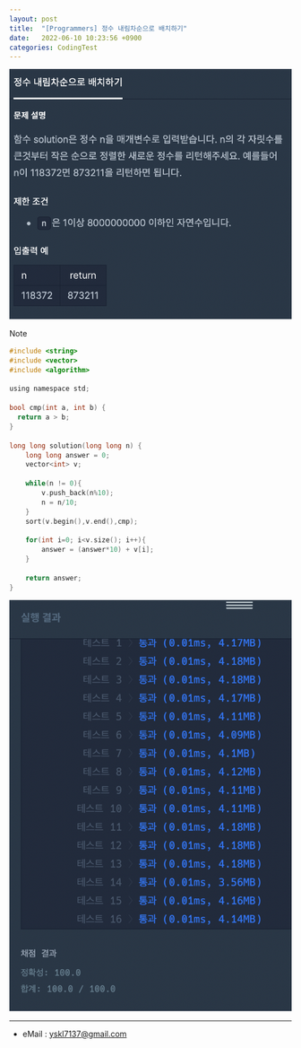 ```yaml
---
layout: post
title:  "[Programmers] 정수 내림차순으로 배치하기"
date:   2022-06-10 10:23:56 +0900
categories: CodingTest
---
```


![Scr2](/img/220610/220610_3Scr1.png)

Note <br>

~~~ c
#include <string>
#include <vector>
#include <algorithm>

using namespace std;

bool cmp(int a, int b) { 
  return a > b; 
}

long long solution(long long n) {
    long long answer = 0;
    vector<int> v;
    
    while(n != 0){
        v.push_back(n%10);
        n = n/10;
    }
    sort(v.begin(),v.end(),cmp);
    
    for(int i=0; i<v.size(); i++){
        answer = (answer*10) + v[i];
    }
    
    return answer;
}
~~~

![Scr1](/img/220610/220610_3Scr2.png)

***
* eMail : <yskl7137@gmail.com>
